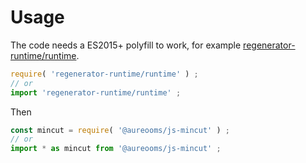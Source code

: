 # Usage

The code needs a ES2015+ polyfill to work, for example
[regenerator-runtime/runtime](https://babeljs.io/docs/usage/polyfill).
```js
require( 'regenerator-runtime/runtime' ) ;
// or
import 'regenerator-runtime/runtime' ;
```

Then
```js
const mincut = require( '@aureooms/js-mincut' ) ;
// or
import * as mincut from '@aureooms/js-mincut' ;
```

